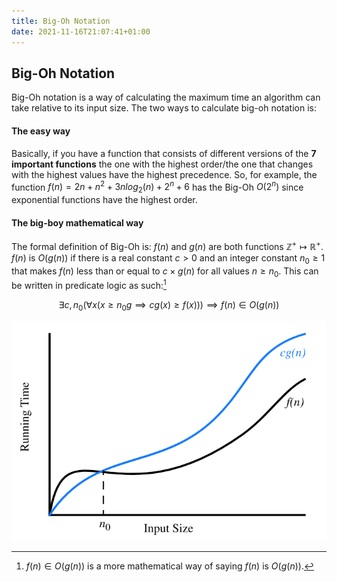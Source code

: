 ```yaml
---
title: Big-Oh Notation
date: 2021-11-16T21:07:41+01:00
---
```


## Big-Oh Notation

Big-Oh notation is a way of calculating the maximum time an algorithm can take relative to its input size. The two ways to calculate big-oh notation is:

#### The easy way
Basically, if you have a function that consists of different versions of the **7 important functions** the one with the highest order/the one that changes with the highest values have the highest precedence. So, for example, the function $f(n) = 2n + n^2 + 3nlog_2(n) + 2^n + 6$ has the Big-Oh $O(2^n)$ since exponential functions have the highest order. 


#### The big-boy mathematical way
The formal definition of Big-Oh is:
 $f(n)$ and $g(n)$ are both functions $\mathbb{Z}^+ \mapsto \mathbb{R}^+$. $f(n)$ is $O(g(n))$ if there is a real constant $c > 0$ and an integer constant $n_0 \geq 1$ that makes $f(n)$ less than or equal to $c \times g(n)$ for all values $n \geq n_0$. This can be written in predicate logic as such:[^1]

  $$\exists c,n_0(\forall x(x \geq n_0 g \implies cg(x) \geq f(x))) \implies f(n) \in O(g(n))$$
 
 ![Big-Oh Graph](/Images/Pastedimage20211112111455.png)

[^1]:$f(n) \in O(g(n))$ is a more mathematical way of saying $f(n)$ is $O(g(n))$.